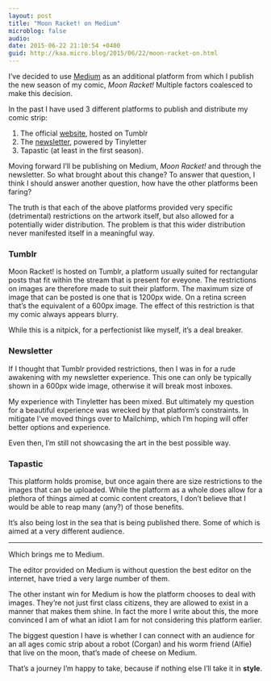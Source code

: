 ```yaml
---
layout: post
title: "Moon Racket! on Medium"
microblog: false
audio: 
date: 2015-06-22 21:10:54 +0400
guid: http://kaa.micro.blog/2015/06/22/moon-racket-on.html
---
```

<p>I’ve decided to use <a href="http://www.medium.com/@moonracket">Medium</a> as an additional platform from which I publish the new season of my comic, <em>Moon Racket!</em> Multiple factors coalesced to make this decision.</p>

<p>In the past I have used 3 different platforms to publish and distribute my comic strip:</p>

<ol><li>The official <a href="http://moonracket.com">website</a>, hosted on Tumblr</li>
<li>The <a href="http://tinyletter.com/moonracket">newsletter</a>, powered by Tinyletter</li>
<li>Tapastic (at least in the first season).</li>
</ol><p>Moving forward I’ll be publishing on Medium, <em>Moon Racket!</em> and through the newsletter. So what brought about this change? To answer that question, I think I should answer another question, how have the other platforms been faring?</p>

<p>The truth is that each of the above platforms provided very specific (detrimental) restrictions on the artwork itself, but also allowed for a potentially wider distribution. The problem is that this wider distribution never manifested itself in a meaningful way.</p>

<h3>Tumblr</h3>

<p>Moon Racket! is hosted on Tumblr, a platform usually suited for rectangular posts that fit within the stream that is present for eveyone. The restrictions on images are therefore made to suit their platform. The maximum size of image that can be posted is one that is 1200px wide. On a retina screen that’s the equivalent of a 600px image. The effect of this restriction is that my comic always appears blurry.</p>

<p>While this is a nitpick, for a perfectionist like myself, it’s a deal breaker.</p>

<h3>Newsletter</h3>

<p>If I thought that Tumblr provided restrictions, then I was in for a rude awakening with my newsletter experience. This one can only be typically shown in a 600px wide image, otherwise it will break most inboxes.</p>

<p>My experience with Tinyletter has been mixed. But ultimately my question for a beautiful experience was wrecked by that platform’s constraints. In mitigate I’ve moved things over to Mailchimp, which I’m hoping will offer better options and experience.</p>

<p>Even then, I’m still not showcasing the art in the best possible way.</p>

<h3>Tapastic</h3>

<p>This platform holds promise, but once again there are size restrictions to the images that can be uploaded. While the platform as a whole does allow for a plethora of things aimed at comic content creators, I don’t believe that I would be able to reap many (any?) of those benefits.</p>

<p>It’s also being lost in the sea that is being published there. Some of which is aimed at a very different audience.</p>

<hr /><p>Which brings me to Medium.</p>

<p>The editor provided on Medium is without question the best editor on the internet, have tried a very large number of them.</p>

<p>The other instant win for Medium is how the platform chooses to deal with images. They’re not just first class citizens, they are allowed to exist in a manner that makes them shine. In fact the more I write about this, the more convinced I am of what an idiot I am for not considering this platform earlier.</p>

<p>The biggest question I have is whether I can connect with an audience for an all ages comic strip about a robot (Corgan) and his worm friend (Alfie) that live on the moon, that’s made of cheese on Medium.</p>

<p>That’s a journey I’m happy to take, because if nothing else I’ll take it in <strong>style</strong>.</p>
